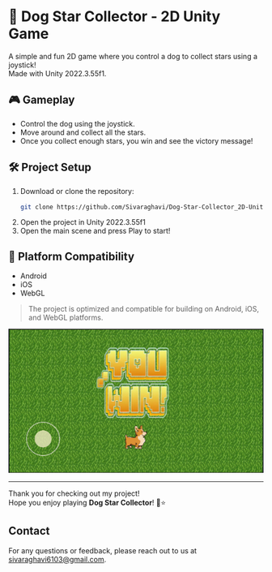 # 🐶 Dog Star Collector - 2D Unity Game

A simple and fun 2D game where you control a dog to collect stars using a joystick!  
Made with Unity 2022.3.55f1.

## 🎮 Gameplay
- Control the dog using the joystick.
- Move around and collect all the stars.
- Once you collect enough stars, you win and see the victory message!

## 🛠 Project Setup

1. Download or clone the repository:
   ```bash
   git clone https://github.com/Sivaraghavi/Dog-Star-Collector_2D-Unity-Game.git
   ```
2. Open the project in Unity 2022.3.55f1
3. Open the main scene and press Play to start!

## 📱 Platform Compatibility
- Android
- iOS
- WebGL

> The project is optimized and compatible for building on Android, iOS, and WebGL platforms.

![End Game Screenshot](Result/End%20of%20Game.png)

---

Thank you for checking out my project!  
Hope you enjoy playing **Dog Star Collector**! 🐶⭐

## Contact

For any questions or feedback, please reach out to us at [sivaraghavi6103@gmail.com](mailto:sivaraghavi6103@gmail.com).




